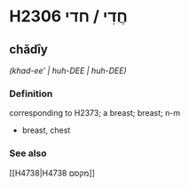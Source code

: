 # H2306 חֲדִי / חדי

## chădîy

_(khad-ee' | huh-DEE | huh-DEE)_

### Definition

corresponding to H2373; a breast; breast; n-m

- breast, chest

### See also

[[H4738|H4738 מקסם]]
